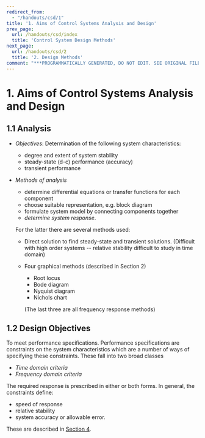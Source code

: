 ```yaml
---
redirect_from:
  - "/handouts/csd/1"
title: '1. Aims of Control Systems Analysis and Design'
prev_page:
  url: /handouts/csd/index
  title: 'Control System Design Methods'
next_page:
  url: /handouts/csd/2
  title: '2. Design Methods'
comment: "***PROGRAMMATICALLY GENERATED, DO NOT EDIT. SEE ORIGINAL FILES IN /content***"
---
```

# 1. Aims of Control Systems Analysis and Design

## 1.1 Analysis

* *Objectives*: Determination of the following system characteristics:
    * degree and extent of system stability
    *	steady-state (d-c) performance (accuracy)
    *	transient performance
* *Methods of analysis*
    * determine differential equations or transfer functions for each component
    * choose suitable representation, e.g. block diagram
    *	formulate system model by connecting components together
    * *determine system response*.

    For the latter there are several methods used:

    * Direct solution to find steady-state and transient solutions. (Difficult with high order systems -- relative stability difficult to study in time domain)
    * Four graphical methods (described in Section 2)

        * Root locus
        * Bode diagram
        * Nyquist diagram
        *	Nichols chart

        (The last three are all frequency response methods)

## 1.2 Design Objectives

To meet performance specifications. Performance specifications are constraints on the system characteristics which are a number of ways of specifying these constraints. These fall into two broad classes

* *Time domain criteria*
* *Frequency domain criteria*

The required response is prescribed in either or both forms. In general, the constraints define:

*	speed of response
*	relative stability
*	system accuracy or allowable error.

These are described in [Section 4](4).
